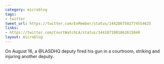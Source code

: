 ```yaml
---
category: microblog
tags:
- twitter
tweet_url: https://twitter.com/ExMember/status/1442867502774554625
links:
- https://twitter.com/CourtWatchLA/status/1441871081862615040
layout: microblog
---
```

On August 16, a @LASDHQ deputy fired his gun in a courtroom, striking and injuring another deputy.
